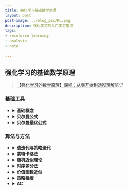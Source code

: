 ```yaml
---
title: 强化学习基础数学原理
layout: post
post-image: ../blog_pic/RL.png
description: 强化学习的入门学习笔记
tags:
- reinforce learning
- analysis
- note

---
```

## 强化学习的基础数学原理
> [【强化学习的数学原理】课程：从零开始到透彻理解](https://www.bilibili.com/video/BV1sd4y167NS)笔记
### 基础工具
* <details><summary><b>基础概念</b></summary>

  > 主要内容：基本概念及MDP框架下概念
  * <details>
    <summary><b>笔记文档</b></summary>

    ### 基本概念
    * state：物体相对于环境的状态
    * state space：所有状态的集合
    * action & action space：动作空间依赖于状态，状态不同，动作空间可能不同
    * state transition：定义物体与环境的交互方式，动作空间对状态空间的影响
    * * tabular representation：以表格的形式表示state transition，清晰但是只能表示情况唯一确定的情况，对状态A+动作A可能等于多个动作B的情况无法表示
    * * state transition probability：条件概率表示，可以表示多个状态
    * policy：告诉agent在每个state应该使用什么action，仍旧使用条件概率
    * * stochastic policy：非确定策略，条件概率有两个及以上非零项
    * reward：物体采取一个action后获得的实数，正负数代表是否想要这一行为发生
    * * 可以使用0reward，非惩罚在一定程度上会鼓励
    * * 可以使用正数表惩罚，负数表鼓励，后续数学上处理不同
    * * **reward依赖于目前状态而非下一个状态**
    * trajectory：state-action-reward chain，一直重复到达到target
    * * return：一个trajectory的所有reward的总和
    * * discounted return：有时候物体卡在一个状态后会一直获得reward，最后的return就是无穷大，但是如果给每个return前加入一个系数，可以把发散的return变为收敛，且通过调整系数可以调整过去和最近的reward对整体的影响$$ return = reward_1*\gamma+reward_2*\gamma^2+reward_3*\gamma^3……,0<\gamma<1$$
    * terminal states：最终状态，到达后就停止
    * Episode：到达terminal states就停止的trajectory
    * continuing tasks：没有terminal states的任务
    * absorbing state：在这个状态的时候只有保持原状态这一种动态空间，可以通过把terminal state设为absorbing state来得到episodic tasks和continuing tasks的转换

    ### Markov decision process
    > MDP elements: Sets[state,action,reward],Probability distribution,Policy,**Markov property**
    * Markov property：特性是memoryless，当前的状态转移概率与历史没有关系，仅与当前情况有关
    * MDP：M表示Markov property这种memoryless特性；decision表示决策和决策的Policy；Process表示了过程，其中可能用到的状态Sets与Probability distribution
    * MDP在policy确定后，就可以转变为一个Markov process
    ![1.png](pic/1.png)

    </details>
  </details>

* <details><summary><b>贝尔曼公式</b></summary>

  > 主要内容：状态值与贝尔曼方程
  > 贝尔曼方程描述了状态之间的关系，可以进行策略评价再改进

  * <details><summary><b>笔记文档</b></summary>
    
    ### state value
    * bootstrapping：自举法，从数据自己出发迭代得到的一系列结果；在RL中可以指return依赖其他状态的return
    * 单步状态转移：$S_t \stackrel{A_t}{\longrightarrow}R_{t+1},S_{t+1}$
    * $S_t$时采取什么action由policy决定，得到什么reward由reward probability决定，转移到$S_{t+1}$由state transition probobility决定
    * 多步轨迹：$S_t \stackrel{A_t}{\longrightarrow}R_{t+1},S_{t+1}\stackrel{A_{t+1}}{\longrightarrow}R_{t+2},S_{t+2}…$
    * discounted return:$G_t = R_{t+1}+\gamma R_{t+2}+\gamma^2R_{t+3}…$
    * **state value全称state value function，是$G_t$在$S_t=s$时的条件期望值**
    * state value是关于s的函数，s表示初始状态；基于policy[$\pi$]，policy不同则state value不同；state value越大代表策略越符合评价标准；
    * 在policy唯一确定时，多个轨迹求均值和一条轨迹完全相同，此时return与state value相等；但是policy一旦不确定，即在一个状态下有多种可能的action，state value很明显更全面的反映了policy的好坏

    ### Bellman Equation推导
    * Bellman equation是计算state value的工具，它描述了不同状态的state value之间的关系
    * $G_t = R_{t+1}+\gamma R_{t+2}+\gamma^2R_{t+3}…=R_{t+1}+\gamma G_{t+1}$
    * state value：
    $$v_{\pi}(s)=E[G_t|S_t=s]E[R_{t+1}+\gamma G_{t+1}|S_t=s]\\=E[R_{t+1}|S_t=s]+\gamma E[G_{t+1}|S_t=s]$$
    * $E[R_{t+1}|S_t=s] = {\sum_{a}^a}\pi(a|s){\sum_{r}}p(r|s,a)r$
    * 在状态s可能有多个action，每个action和目前状态可能能够获取多种reward，双重求和可以获取这个双重条件概率的加权平均
    * $E[G_{t+1}|S_t=s]= \sum E[G_{t+1}|S_{t+1}=s^{\prime}]p(s^{\prime}|s)={\sum_{s'}}v_{\pi}(s')p(s'|s)={\sum_{s'}}v_{\pi}(s'){\sum_{a}}p(s'|s,a)\pi(a|s)$
    * 这一步以后的$G_t$是下一步的所有可能的$G_t$的加权平均，而下一步由于马尔可夫过程的性质，与这一步已经没有关系；s到s'的概率是由s在a采取什么action，s和action又会导致什么s'的双因素决定
    * **$$\Rightarrow v_{\pi}(s)={\sum_{a}}\pi(a|s)[{\sum_{r}}p(r|s,a)r+\gamma{\sum_{s'}}p(s'|s,a)v_{\pi}(s')]$$**
    * Bellman equation由两项组成，一项是现在的reward，一项是未来的reward；本方程对于状态空间中所有状态均成立，建立状态组矩阵按线性代数解法或联立方程可以求出所有状态的state value
    * $v_{\pi}(s),v_{\pi}(s')$是需要计算的state value，需要根据自举法计算
    * $\pi$这一概率来自policy，另外的概率来自dynamic/environment model

    ### Bellman equation Matrix-vector form
    * Bellman equation最简形式：$v_{\pi}=r_{\pi}+\gamma P_{\pi}v_{\pi}$
    * 其中v和r是向量，P是$n×n$矩阵被，称为状态转移矩阵，$P[i][j]$代表$s_i$跳到$s_j$的概率
    ![矩阵表达](pic/2.png)
    * 实际上解矩阵方程的时候维数较多，不会使用求逆的解法而是使用迭代的解法
    * $v_{k+1}=r_{\pi}+\gamma P_{\pi}v_{k}$，依次迭代得到$[{v_0,v_1,v_2,…}]$，当k趋近于无穷时$v_k$会收敛到$v_{\pi}$，此时$v_k$仍旧是一个向量，其中每个状态初始值可以任意；下标代表的是迭代次数而非状态

    ### action value
    * action value是从一个状态出发并采取了一个action之后得到的average return
    * $q_{\pi}(s,a)=E[G_t|S_t=s,A_t=a]$，同时依赖于policy，state和action
    *  $$v_{\pi}(s)={\sum_{a}}\pi(a|s)q_{\pi}(s,a)$$
    *  **$$q_{\pi}(s,a)={\sum_{r}}p(r|s,a)r+\gamma{\sum_{s'}}p(s'|s,a)v_{\pi}(s')$$**
    * 知道了所有的action，加权平均即可求出state value，知道了所有的state value也可以求出action value
    * policy即使唯一确定一个方向，其他方向的action value仍旧重要，因为目前的状态不一定是最优策略
    * 可以先计算state value，再依次算出所有的action value；但我们也可以不依赖于模型直接计算action value，这就是有模型和无模型的学习问题
    </details>  
  </details>

* <details><summary><b>贝尔曼最优公式</b></summary>

  > 是贝尔曼方程的特殊情况，对应最优策略【强化学习的终极目标】
  > 最优策略对应最大的状态值
  > 不动点原理、基础问题与解方程的方法

  * <details><summary><b>笔记文档</b></summary>
    
    ### optimal policy
    * 最优策略在任意state相比任意其他策略得到的state value都要更大
    * Bellman optimality equation(BOE)：$v(s)=max_{\pi}{\sum_{a}}\pi(a|s)q_{\pi}(s,a)$
    * 矩阵形式：$v = max_{\pi}(r_{\pi}+\gamma P_{\pi}v)$
    * 需要求解最优的策略$\pi$，此时v和$\pi$都是未知量
    * 对Bellman optimality equation，假设state有三个action，故$v(s)=max c_1q_1+c_2q_2+c_3q_3$，且由于c是概率，有$c_1+c_2+c_3=1$，故$v(s)\leq max(q_1,q_2,q_3)$，c在最大项取1，别的项取0
    * 由上述思路可得最优state value：$v(s)=max(q(s,a))$
    * 令$f(v)=max_{\pi}(r_{\pi}+\gamma P_{\pi}v)$，BOE变为$v=f(v)$

    ### BOE solution
    * fixed point：$f(x)=x$，$x$即为$f(x)$的不动点
    * contraction function：满足$||f(x_1)-f(x_2)||\leq \gamma ||x_1-x_2||$，$\gamma$属于0到1。表示两个向量经过f映射以后，两者之差的范数，即两者的距离变短了；由此表现出收缩的性质
    * contraction function theorem：当不动点存在且唯一且$f(x)$是收缩函数时，使用$x_{k+1}=f(x_k)$进行迭代，$f(x_k)$最后会收敛至不动点
    * 在BOE中，$f(v)$就是收缩函数，且收缩函数的$\gamma$就是discount rate的$\gamma$
    * BOE唯一存在一个最优解v，因此使用$v_{k+1}=f(v_k)=max_{\pi}(r_{\pi}+\gamma P_{\pi}v)$进行迭代可以求出不动点$v$，也就是BOE要求的$v$
    * BOE迭代过程解释：$v(s)=max_{\pi}{\sum_{a}}\pi(a|s)q_{\pi}(s,a)$中，目前的state value已知或有一个估计量，则$q_{k}(s,a)$已知，可以求得$v_{k+1}$，经过迭代收敛至不动点
    * BOE求得最优state value $v^*$，反代回去可以求得最优策略$\pi^*$，此时有$v^*=r_{\pi^*}+\gamma P_{\pi}^*v^*$，BOE此时变为了满足最优策略的Bellman equation，因此BOE是一种特殊的Bellman equation
    ![最优策略](pic/3.png)

    ### BOE properties
    * 对BOE的完整形式：$v(s)=max_{\pi}{\sum_{a}}\pi(a|s)[{\sum_{r}}p(r|s,a)r+\gamma{\sum_{s'}}p(s'|s,a)v_{\pi}(s')]$，实际上除了state value和policy以外，所有的概率、reward全是已知量，由强化学习的模型决定
    * 修改$\gamma$：$\gamma$越大，策略越远视，会考虑更多步以后的情况；极端情况下$\gamma$为0，则最优policy对应的state value就等于当前步骤的最大reward
    * 修改reward：$r_{new}=ar+b$，线性修改reward时不会影响最优策略；最优策略不关注reward的绝对值，而是各个状态之间的reward相对值
    * 想要获取最短路径，除了每一步给出一个负reward表示能量消耗以外，折扣因子也可以起到鼓励最短策略的效果
    </details>  
  </details>
### 算法与方法
* <details><summary><b>值迭代与策略迭代</b></summary>

  > 迭代方法求解最优策略
  > 策略更新与值更新
  > 此方法需要环境的模型

  * <details><summary><b>笔记文档</b></summary>
    
    ### Value Iteration Algorithm
    * 之前使用Bellman Optimality equation求解最优的state value并反求最优策略的方法就是Value Iteration
    * 矩阵形式通常用于理论分析，实际实现时更需要关注数值形式
    * 具体流程总结
      ![Alt text](pic/4.png)
      在state value收敛以前，一直进行上述策略和value的迭代过程

    ### Policy Iteration Algorithm
    * 具体流程总结
      ![Alt text](pic/5.png)
    * 初始给定一个策略，根据这个策略可以求解出目前的最优state value，并根据这个state value来更新策略
    * 与值迭代相比，初始给定的变量不同，在求解state value时策略迭代需要迭代求解Bellman equation，值迭代直接代入求得新的v 

    ### Truncated Policy Iteration Algorithm
    * 在根据策略计算state value时，值迭代仅进行了一次计算，策略迭代需要进行无穷次计算
    * policy iteration在计算最优state value时理论上需要迭代无穷多次，因此在实际上不可能存在
    * turncated policy iteration 则是在计算策略对应的state value时执行给定次数次的迭代
    * 未进行无穷多次会导致输出的state value不是目前的策略对应的最大state value，但是公式仍旧收敛，能够逼近最优策略
    * truncated policy iteration的关键参数就是迭代次数，次数为1是就是值迭代，次数变大就趋近策略迭代；增加迭代次数可以一定程度减少更新次数，但是迭代次数增大的过多会导致加速效果越来越不明显
    </details>  
  </details>
* <details><summary><b>蒙特卡洛法</b></summary>

  > 面对无模型的学习问题--无模型有什么条件与要学习什么指标
  > 学习随机变量的期望值，目前要有随机变量的采样
  > MC系列算法--MC Basic--MC Exploring Starts--MC greedy

  * <details><summary><b>笔记文档</b></summary>
      
    ### MC Basic
    *  $$v_{\pi}(s)={\sum_{a}}\pi(a|s)q_{\pi}(s,a)$$
    *  **$$q_{\pi}(s,a)={\sum_{r}}p(r|s,a)r+\gamma{\sum_{s'}}p(s'|s,a)v_{\pi}(s')$$**
    * **$$q_{\pi}(s,a)=E[G_t|S_t=s,A_t=a]$$**
    *  上面两种定义一种依赖于模型的状态转移概率，而基于期望的定义则不需要模型
    *  使用从某个(s,a)出发得到的return作为采样，多次采样求均值得到$G_t$的估计值；没有模型就必须要有数据用于估计
    *  MC Basic与策略迭代算法几乎相同，但是在求解$v_{\pi}$时不同。策略迭代基于模型使用贝尔曼方程得到state value再计算action value $q_{\pi}(s,a)$，而MC Basic通过采样求均值直接得到 $q$
    * MC Basic能够很好的解释有模型向无模型的迁移过程，但是效率很低，无法使用
    * 采样有两个关键参数：采样的次数和单次采样的step数；如果是模型环境均确定的条件下，一次采样就能得到准确期望，如果有不确定的情况则需要多次采样取均值；另外，单次采样的step数至少要足够长，使得每个(s,a)都有可能在限定的步数内到达目标获得return

    ### MC Exploring Starts
    * 上述方法仅以采样episode的出发点作为(s,a)的有效采样，求所有从(s,a)的episode所得到回报的均值，称为first-visit
    * 但是实际上我们一次episode后面也可能经过(s,a)，如果将后面经过得到的回报均值也作为有效采样，即求所有出现的(s,a)而的回报均值称为Every-visit
    * 但是未从(s,a)出发则无法保证后续一定经过(s,a)，因此仍旧需要遍历每一个(s,a)使其作为起点生成episode，称为Exploring Starts，此时使用fisrt-visit即可
    * Exploring Starts和无限个episode求期望在实际上都是不可能的，在使用时我们必须想办法简化掉这两个假设
    * 原则上需要无限个episode才能真实反映action value，则我们可以在策略提升前放弃完全的策略评估，极端的情况就是值迭代(Value Iteration)，就是在每两次策略提升之间仅进行一次策略评估，仍旧可以收敛

    ### MC $\epsilon-$Greedy(without Exploring Starts)
    * soft policy：在一个状态执行本状态所有动作的概率都大于0的策略
    * $\epsilon-$Greedy
    ![Alt text](pic/6.png)
    * 与之前的greedy策略相比，此策略能够探索非最优的动作。只要从某一个状态出发，给出一个非常长的episode并使用Every-visit，只要episode足够长，就能够探索到所有的(s,a)，此时不需要Exploring Starts
    * 使用$\epsilon-$Greedy的目的是希望平衡利用与探索
    * $\epsilon$越大越趋近于探索，越小越趋近于利用；极端情况下$\epsilon$为1时所有策略概率均等，只有探索，$\epsilon$为0时与greedy相同，只有利用
    * 可以使用变化的$\epsilon$先大后小，先鼓励探索，在探索一段时间后鼓励最优
    * 在实际使用时，我们要把$\epsilon-$greedy策略转化为greedy策略进行使用
    </details>  
  </details>
* <details><summary><b>随机近似理论</b></summary>

  > 从无增量到增量算法
  > 估计随机变量的的期望：无增量是全采完以后求均值，增量是实时更新
  > RM算法、SGD\BGD\MBGD算法

  * <details><summary><b>笔记文档</b></summary>
  
    ### mean estimation
    * 根据采样得到的$\bar{x}$来估计x的期望
    * 可以当所有的采样完成以后再求均值，也可以使用增量式的思想，每当来一个采样就进行一次迭代，逐渐准确的逼近期望
    * $w_{k+1}=w_k-\frac{1}{k}(w_k-x_k)$，通过这种迭代的式子就可以使用上一个均值来得到下一个均值而不是重新加起来再去除法

    ### Robins-Monro Algorithm
    * 问题：最小化一个函数$J(w)$，可转化为求解$g(w)=\nabla J(w)=0$的根，梯度为0是函数极值的必要条件，如果函数本身单调就变为充要条件
    * $w_{k+1}=w_k-a_k\tilde{g}(w_k,\eta_k)$，其中$\tilde{g}(w_k,\eta_k)=g(w_k)+\eta_k$，说明$\tilde{g}(w_k,\eta_k)$是$w_k$的有误差的观测值，$\eta_k$即为误差
    * Robins-Monro Algorithm可以求出结果的条件:
    ![Alt text](pic/7.png)
    * 第一条说明函数递增且导数有上界
    * 第二条说明$a_k$收敛到0，且并非很快收敛到0；$\frac{1}{k}$就满足条件
    * 第三条说明噪声$\eta$的期望应该为0且有界，不要求其为高斯噪声
    * 实际使用时不使用$\frac{1}{k}$作为系数，而是通常使用一个很小的常数
    * mean estimation实际上是RM算法的一种，其转换关系如下：
    ![Alt text](pic/8.png)

    ### SGD
    * GD: $w_{k+1}=w_k-a_k \nabla E(f(w_k,X))=w_k-a_k E(\nabla f(w_k,X))$
    * GD的梯度是准确梯度，在实际中这一期望基本不可能准确求出
    ![Alt text](pic/9.png)
    * BGD的梯度使用所有的采样进行估计并求均值
    * SGD的梯度每次使用随机一个采样进行估计
    * MBGD的梯度使用随机k个采样进行估计
    * MBGD的k取1时就是SGD，MBGD在k取n时却不是BGD；BGD的每个采样只使用一次，而MBGD的采样是随机的，可能出现重复采样
    * 收敛轮数BGD最快，SGD最慢
    * 对SGD而言，$w$离最优值越远，采样的随机误差影响就越小；因此SGD在一开始就能够保证$w$向着最优方向迭代而不会一开始就向着错误的方向移动
    ![Alt text](pic/10.png)
    * 通过上图的构造可以把SGD构造为一个RM函数，由此可知SGD是收敛的
    * 我们的SGD涉及到一个随机噪声量，由此要求X是随机变量的采样，而如果我们的采样已经采完了，得到了一个确定的X的集合，则需要手动构造随机变量X使其在集合内等概率的随机选取采样值，由此实现了将固定量的集合变为随机变量的效果
    </details> 
  </details>
  
* <details><summary><b>时序差分法</b></summary>

  > 使用时序差分法计算状态值
  > 经典强化学习算法：TD、Sarsa、Q-learning
  > on-policy和off-policy
  </details>
* <details><summary><b>价值函数近似</b></summary>

  > 基于表格形式的数据--基于函数形式的数据
  > 基于VFA的状态值计算
  > [Sarsa、Q-learning]+VFA
  > DQN，RL引入神经网络
  </details>
* <details><summary><b>策略梯度</b></summary>

  > 从value-based到policy-based
  > 策略梯度的思路
  > REINFORCE
  </details>
* <details><summary><b>AC</b></summary>

  > policy-based+value-based
  > QAC、A2C、Off-policy AC[Importance sampling]、DPG
  </details>
